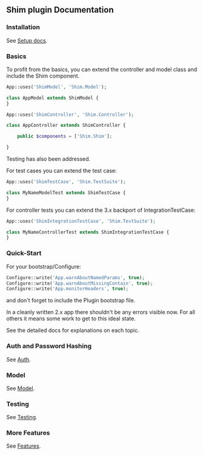 ## Shim plugin Documentation

### Installation
See [Setup docs](SETUP.md).

### Basics
To profit from the basics, you can extend the controller and model class and include the Shim component.
```php
App::uses('ShimModel', 'Shim.Model');

class AppModel extends ShimModel {
}
```

```php
App::uses('ShimController', 'Shim.Controller');

class AppController extends ShimController {

	public $components = ['Shim.Shim'];

}
```

Testing has also been addressed.

For test cases you can extend the test case:
```php
App::uses('ShimTestCase', 'Shim.TestSuite');

class MyNameModelTest extends ShimTestCase {
}
```

For controller tests you can extend the 3.x backport of IntegrationTestCase:
```php
App::uses('ShimIntegrationTestCase', 'Shim.TestSuite');

class MyNameControllerTest extends ShimIntegrationTestCase {
}
```

### Quick-Start
For your bootstrap/Configure:
```php
Configure::write('App.warnAboutNamedParams', true);
Configure::write('App.warnAboutMissingContain', true);
Configure::write('App.monitorHeaders', true);
```
and don't forget to include the Plugin bootstrap file.

In a cleanly written 2.x app there shouldn't be any errors visible now.
For all others it means some work to get to this ideal state.

See the detailed docs for explanations on each topic.

### Auth and Password Hashing
See [Auth](Auth.md).

### Model
See [Model](Model.md).

### Testing
See [Testing](Testing.md).

### More Features
See [Features](Features.md).

